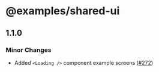 # @examples/shared-ui

## 1.1.0

### Minor Changes

- Added `<Loading />` component example screens ([#272](https://github.com/FormidableLabs/react-native-ama/pull/272))
